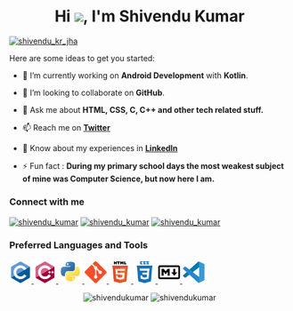 <!-- <h1 align="center">Hi 👋, I'm Shivendu Kumar</h1>-->
 <h1 align="center">Hi <img src="https://github.com/TheDudeThatCode/TheDudeThatCode/blob/master/Assets/Hi.gif" width="40px">, I'm Shivendu Kumar</h1>


<!--
**Shivendu-Kumar/IAMSKJha** is a ✨ _special_ ✨ repository because its `README.md` (this file) appears on your GitHub profile.-->
<p align="left"> <a href="https://twitter.com/shivendu_kr_jha" target="blank"><img src="https://img.shields.io/twitter/follow/shivendu_kr_jha?logo=twitter&style=for-the-badge" alt="shivendu_kr_jha" /></a> </p>
Here are some ideas to get you started:

- 🔭 I’m currently working on **Android Development** with **Kotlin**.

- 👯 I’m looking to collaborate on **GitHub**.

- 💬 Ask me about **HTML, CSS, C, C++ and other tech related stuff.**

- 📫 Reach me on <b><a href="https://twitter.com/shivendu_kr_jha" target="blank">Twitter</a></b> 

- 📄 Know about my experiences in <b><a href="https://www.linkedin.com/in/shivendu-kumar-731a46214/" target="blank">LinkedIn</a></b>

- ⚡ Fun fact : **During my primary school days the most weakest subject of mine was Computer Science, but now here I am.**

<h3 align="left">Connect with me</h3>
<p align="left">
<a href="https://twitter.com/shivendu_kr_jha" target="blank"><img align="center" src="https://raw.githubusercontent.com/rahuldkjain/github-profile-readme-generator/master/src/images/icons/Social/twitter.svg" alt="shivendu_kumar" height="30" width="40" /></a>
<a href="https://www.linkedin.com/in/shivendu-kumar-731a46214/" target="blank"><img align="center" src="https://raw.githubusercontent.com/rahuldkjain/github-profile-readme-generator/master/src/images/icons/Social/linked-in-alt.svg" alt="shivendu_kumar" height="30" width="40" /></a>
<a href="https://www.facebook.com/shivendukumar.jha.1" target="blank"><img align="center" src="https://raw.githubusercontent.com/rahuldkjain/github-profile-readme-generator/master/src/images/icons/Social/facebook.svg" alt="shivendu_kumar" height="30" width="40" /></a>

<h3 align="left">Preferred Languages and Tools</h3>
<p align="left"> 

<a href="https://www.geeksforgeeks.org/benefits-c-language-programming-languages/#:~:text=As%20a%20middle%2Dlevel%20language,scripting%20for%20software%20applications%20etc." target="_blank"> <img src="https://github.com/devicons/devicon/blob/master/icons/c/c-original.svg" alt="C" width="40" height="40"/> </a>  <a href="https://www.geeksforgeeks.org/top-10-reasons-to-learn-c-plus-plus/" target="_blank"> <img src="https://github.com/devicons/devicon/blob/master/icons/cplusplus/cplusplus-original.svg" alt="C++" width="40" height="40"/> </a>
   <a href="https://www.python.org/" target="_blank"> <img src="https://raw.githubusercontent.com/devicons/devicon/master/icons/python/python-original.svg" alt="Python" width="43" height="43"/> </a>  </a> <a href="https://git-scm.com/" target="_blank"> <img src= "https://raw.githubusercontent.com/devicons/devicon/master/icons/git/git-original.svg" alt="git" width="40" height="40"/> </a><a href="https://www.w3schools.com/html/" target="_blank"> <img src="https://raw.githubusercontent.com/devicons/devicon/master/icons/html5/html5-original-wordmark.svg" alt="html5" width="40" height="40"/> </a>  <a href="https://www.w3schools.com/css/" target="_blank"> <img src="https://raw.githubusercontent.com/devicons/devicon/master/icons/css3/css3-plain-wordmark.svg" alt="css" width="40" height="40"/> </a><a href="https://daringfireball.net/projects/markdown/" target="_blank"> <img src="https://raw.githubusercontent.com/devicons/devicon/master/icons/markdown/markdown-original.svg" alt="MarkDown" width="40" height="40"/> </a> <a href="https://code.visualstudio.com/" target="_blank"> <img src= "https://raw.githubusercontent.com/devicons/devicon/master/icons/vscode/vscode-original.svg" alt="VS Code" width="40" height="40"/> </a>


<p align ="center">
   <img src="https://github-readme-stats.vercel.app/api?username=Shivendu-Kumar&show_icons=true&locale=en" alt="shivendukumar" width="48%"/>
   <img src ="https://github-readme-streak-stats.herokuapp.com?user=Shivendu-Kumar" alt="shivendukumar" width="48%"/>
